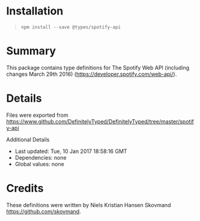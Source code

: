 # Installation
> `npm install --save @types/spotify-api`

# Summary
This package contains type definitions for The Spotify Web API (including changes March 29th 2016) (https://developer.spotify.com/web-api/).

# Details
Files were exported from https://www.github.com/DefinitelyTyped/DefinitelyTyped/tree/master/spotify-api

Additional Details
 * Last updated: Tue, 10 Jan 2017 18:58:16 GMT
 * Dependencies: none
 * Global values: none

# Credits
These definitions were written by Niels Kristian Hansen Skovmand <https://github.com/skovmand>.
